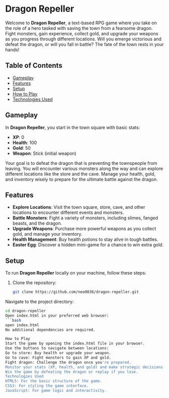# Dragon Repeller

Welcome to **Dragon Repeller**, a text-based RPG game where you take on the role of a hero tasked with saving the town from a fearsome dragon. Fight monsters, gain experience, collect gold, and upgrade your weapons as you progress through different locations. Will you emerge victorious and defeat the dragon, or will you fall in battle? The fate of the town rests in your hands!

## Table of Contents
- [Gameplay](#gameplay)
- [Features](#features)
- [Setup](#setup)
- [How to Play](#how-to-play)
- [Technologies Used](#technologies-used)

## Gameplay
In **Dragon Repeller**, you start in the town square with basic stats:
- **XP**: 0
- **Health**: 100
- **Gold**: 50
- **Weapon**: Stick (initial weapon)

Your goal is to defeat the dragon that is preventing the townspeople from leaving. You will encounter various monsters along the way and can explore different locations like the store and the cave. Manage your health, gold, and inventory wisely to prepare for the ultimate battle against the dragon.

## Features
- **Explore Locations**: Visit the town square, store, cave, and other locations to encounter different events and monsters.
- **Battle Monsters**: Fight a variety of monsters, including slimes, fanged beasts, and the dragon.
- **Upgrade Weapons**: Purchase more powerful weapons as you collect gold, and manage your inventory.
- **Health Management**: Buy health potions to stay alive in tough battles.
- **Easter Egg**: Discover a hidden mini-game for a chance to win extra gold.

## Setup
To run **Dragon Repeller** locally on your machine, follow these steps:

1. Clone the repository:
   ```bash
   git clone https://github.com/neo0038/dragon-repeller.git
Navigate to the project directory:
```bash
cd dragon-repeller
Open index.html in your preferred web browser:
```bash
open index.html
No additional dependencies are required.

How to Play
Start the game by opening the index.html file in your browser.
Use the buttons to navigate between locations:
Go to store: Buy health or upgrade your weapon.
Go to cave: Fight monsters to gain XP and gold.
Fight dragon: Challenge the dragon once you're prepared.
Monitor your stats (XP, health, and gold) and make strategic decisions.
Win the game by defeating the dragon or replay if you lose.
Technologies Used
HTML5: For the basic structure of the game.
CSS3: For styling the game interface.
JavaScript: For game logic and interactivity.
